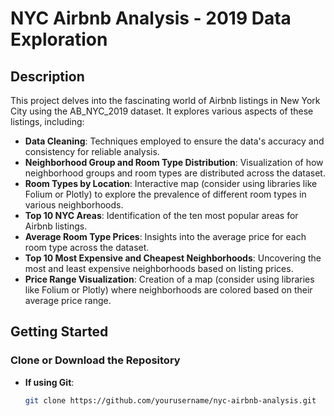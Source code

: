 # NYC Airbnb Analysis - 2019 Data Exploration

## Description

This project delves into the fascinating world of Airbnb listings in New York City using the AB_NYC_2019 dataset. It explores various aspects of these listings, including:

- **Data Cleaning**: Techniques employed to ensure the data's accuracy and consistency for reliable analysis.
- **Neighborhood Group and Room Type Distribution**: Visualization of how neighborhood groups and room types are distributed across the dataset.
- **Room Types by Location**: Interactive map (consider using libraries like Folium or Plotly) to explore the prevalence of different room types in various neighborhoods.
- **Top 10 NYC Areas**: Identification of the ten most popular areas for Airbnb listings.
- **Average Room Type Prices**: Insights into the average price for each room type across the dataset.
- **Top 10 Most Expensive and Cheapest Neighborhoods**: Uncovering the most and least expensive neighborhoods based on listing prices.
- **Price Range Visualization**: Creation of a map (consider using libraries like Folium or Plotly) where neighborhoods are colored based on their average price range.

## Getting Started

### Clone or Download the Repository

- **If using Git**:
  ```sh
  git clone https://github.com/yourusername/nyc-airbnb-analysis.git
